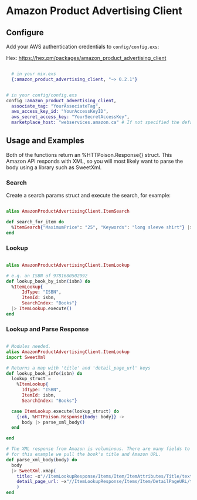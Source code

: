 Amazon Product Advertising Client
================================

## Configure
Add your AWS authentication credentials to `config/config.exs`:

Hex: https://hex.pm/packages/amazon_product_advertising_client

```elixir

  # in your mix.exs
  {:amazon_product_advertising_client, "~> 0.2.1"}

```

```elixir

# in your config/config.exs
config :amazon_product_advertising_client,
  associate_tag: "YourAssociateTag",
  aws_access_key_id: "YourAccessKeyID",
  aws_secret_access_key: "YourSecretAccessKey",
  marketplace_host: "webservices.amazon.ca" # If not specified the default value is webservices.amazon.com

```

## Usage and Examples

Both of the functions return an %HTTPoison.Response{} struct. This Amazon API responds with XML, so you will most likely want
to parse the body using a library such as SweetXml.

### Search
Create a search params struct and execute the search, for example:

```elixir

alias AmazonProductAdvertisingClient.ItemSearch

def search_for_item do
  %ItemSearch{"MaximumPrice": "25", "Keywords": "long sleeve shirt"} |> ItemSearch.execute
end

```

### Lookup
```elixir

alias AmazonProductAdvertisingClient.ItemLookup

# e.g. an ISBN of 9781680502992
def lookup_book_by_isbn(isbn) do
  %ItemLookup{
      IdType: "ISBN",
      ItemId: isbn,
      SearchIndex: "Books"}
  |> ItemLookup.execute()
end

```

### Lookup and Parse Response
```elixir

# Modules needed.
alias AmazonProductAdvertisingClient.ItemLookup
import SweetXml

# Returns a map with 'title' and 'detail_page_url' keys
def lookup_book_info(isbn) do
  lookup_struct =
    %ItemLookup{
      IdType: "ISBN",
      ItemId: isbn,
      SearchIndex: "Books"}

  case ItemLookup.execute(lookup_struct) do
    {:ok, %HTTPoison.Response{body: body}} ->
      body |> parse_xml_body()
  end

end

# The XML response from Amazon is voluminous. There are many fields to retrieve,
# for this example we pull the book's title and Amazon URL.
def parse_xml_body(body) do
  body
  |> SweetXml.xmap(
    title: ~x"//ItemLookupResponse/Items/Item/ItemAttributes/Title/text()",
    detail_page_url: ~x"//ItemLookupResponse/Items/Item/DetailPageURL/text()",
    )
end

```
